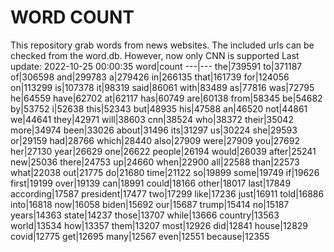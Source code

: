 # WORD COUNT
This repository grab words from news websites. The included urls can be checked from the word.db.
However, now only CNN is supported
Last update: 2022-10-25 00:00:35
word|count
---|---
the|739591
to|371187
of|306598
and|299783
a|279426
in|266135
that|161739
for|124056
on|113299
is|107378
it|98319
said|86061
with|83489
as|77816
was|72795
he|64559
have|62702
at|62117
has|60749
are|60138
from|58345
be|54682
by|53752
i|52638
this|52343
but|48935
his|47588
an|46520
not|44861
we|44641
they|42971
will|38603
cnn|38524
who|38372
their|35042
more|34974
been|33026
about|31496
its|31297
us|30224
she|29593
or|29159
had|28766
which|28440
also|27909
were|27909
you|27692
her|27130
year|26629
one|26622
people|26194
would|26039
after|25241
new|25036
there|24753
up|24660
when|22900
all|22588
than|22573
what|22038
out|21775
do|21680
time|21122
so|19899
some|19749
if|19626
first|19199
over|19139
can|18991
could|18166
other|18017
last|17849
according|17587
president|17477
two|17299
like|17236
just|16911
told|16886
into|16818
now|16058
biden|15692
our|15687
trump|15414
no|15187
years|14363
state|14237
those|13707
while|13666
country|13563
world|13534
how|13357
them|13207
most|12926
did|12841
house|12829
covid|12775
get|12695
many|12567
even|12551
because|12355
